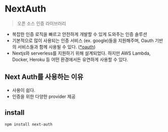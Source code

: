 # NextAuth

> 오픈 소스 인증 라이브러리

- 복잡한 인증 로직을 빠르고 안전하게 개발할 수 있게 도와주는 인증 솔루션
- 기본적으로 많이 사용되는 인증 서비스 (ex. google)들을 지원해주며, Oauth 기반의 서비스들과 함께 사용될 수 있다.
  ([\*oauth](oauth.md))
- Nextjs와 serverless를 지원하기 위해 설계되었다. 하지만 AWS Lambda, Docker, Heroku 등 어떤 환경에서든 유연하게 사용할 수 있다.

## Next Auth를 사용하는 이유

- 사용이 쉽다.
- 인증을 위한 다양한 provider 제공

## install

```
npm install next-auth
```
